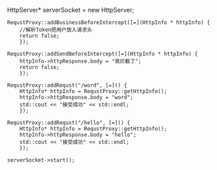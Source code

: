 

  HttpServer* serverSocket = new HttpServer;

	RequstProxy::addBusinessBeforeIntercept([=](HttpInfo * httpInfo) {
		//解析Token把用户放入请求头
		return false;
		});

	RequstProxy::addSendBeforeIntercept([=](HttpInfo * httpInfo) {
		httpInfo->httpResponse.body = "我拦截了";
		return false;
		});

	RequstProxy::addRequst("/word", [=]() {
		HttpInfo* httpInfo = RequstProxy::getHttpInfo();
		httpInfo->httpResponse.body = "word";
		std::cout << "接受成功" << std::endl;
		});

	RequstProxy::addRequst("/hello", [=]() {
		HttpInfo* httpInfo = RequstProxy::getHttpInfo();
		httpInfo->httpResponse.body = "hello";
		std::cout << "接受成功" << std::endl;
		});

	serverSocket->start();
